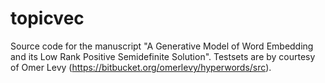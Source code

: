 # topicvec
Source code for the manuscript "A Generative Model of Word Embedding and its Low Rank Positive Semidefinite Solution".
Testsets are by courtesy of Omer Levy (https://bitbucket.org/omerlevy/hyperwords/src).
